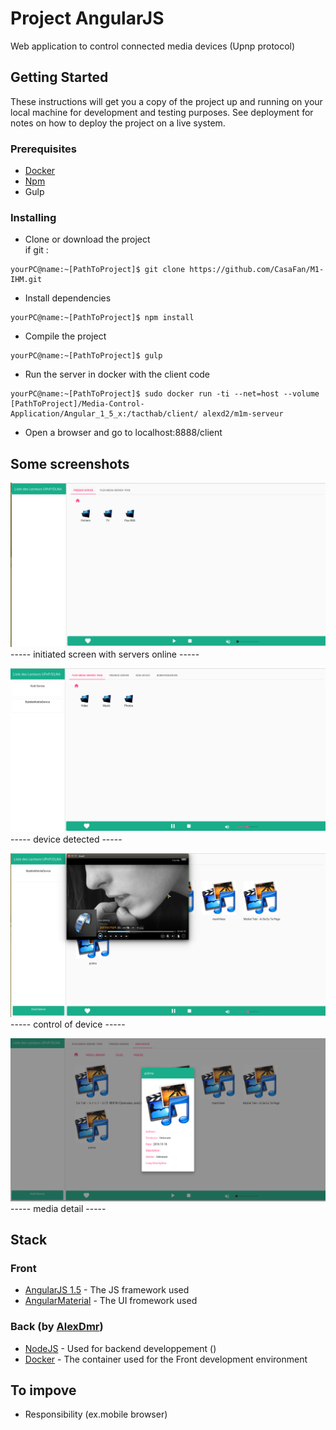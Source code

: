 # Project AngularJS
Web application to control connected media devices (Upnp protocol)  

## Getting Started 
These instructions will get you a copy of the project up and running on your local machine for development and testing purposes. 
See deployment for notes on how to deploy the project on a live system.

### Prerequisites
* [Docker](https://www.docker.com)
* [Npm](https://www.npmjs.com)
* Gulp

### Installing
* Clone or download the project  
if git : 
```
yourPC@name:~[PathToProject]$ git clone https://github.com/CasaFan/M1-IHM.git
```  
* Install dependencies
```
yourPC@name:~[PathToProject]$ npm install
```  
* Compile the project
```
yourPC@name:~[PathToProject]$ gulp
```  
* Run the server in docker with the client code
```
yourPC@name:~[PathToProject]$ sudo docker run -ti --net=host --volume [PathToProject]/Media-Control-Application/Angular_1_5_x:/tacthab/client/ alexd2/m1m-serveur
```  
* Open a browser and go to localhost:8888/client  

## Some screenshots  
![Alt text](/screenshots/img1.png?raw=true "initiated screen with servers online")  
            ----- initiated screen with servers online -----  

![Alt text](/screenshots/img2.png?raw=true "device detected")  
            ----- device detected -----  
  
![Alt text](/screenshots/img3.png?raw=true "control of device")  
            ----- control of device -----  
  
![Alt text](/screenshots/img4.png?raw=true "media detail")  
            ----- media detail -----  

## Stack
### Front
* [AngularJS 1.5](https://angularjs.org/) - The JS framework used  
* [AngularMaterial](https://material.angularjs.org) - The UI fromework used  
### Back (by [AlexDmr](https://github.com/AlexDmr))
* [NodeJS](https://nodejs.org) - Used for backend developpement ()  
* [Docker](https://www.docker.com) - The container used for the Front development environment  

## To impove
* Responsibility (ex.mobile browser)  
